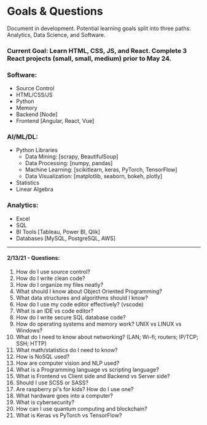 # Goals & Questions
Document in development. 
Potential learning goals split into three paths: Analytics, Data Science, and Software.

### Current Goal: Learn HTML, CSS, JS, and React. Complete 3 React projects (small, small, medium) prior to May 24.

### Software:
- Source Control
- HTML/CSS/JS
- Python
- Memory
- Backend [Node]
- Frontend [Angular, React, Vue]

### AI/ML/DL:
- Python Libraries 
    -   Data Mining: [scrapy, BeautifulSoup]
    -   Data Processing: [numpy, pandas]
    -   Machine Learning: [scikitlearn, keras, PyTorch, TensorFlow]
    -   Data Visualization: [matplotlib, seaborn, bokeh, plotly]
- Statistics
- Linear Algebra

### Analytics:
- Excel
- SQL
- BI Tools [Tableau, Power BI, Qlik]
- Databases [MySQL, PostgreSQL, AWS]

---
#### 2/13/21 - Questions:
1. How do I use source control?
2. How do I write clean code?
3. How do I organize my files neatly?
4. What should I know about Object Oriented Programming?
5. What data structures and algorithms should I know?
6. How do I use my code editor effectively? (vscode)
7. What is an IDE vs code editor?
8. How do I write secure SQL database code?
9. How do operating systems and memory work? UNIX vs LINUX vs Windows?
10. What do I need to know about networking? (LAN; Wi-fi; routers; IP/TCP; SSH; HTTP) 
11. What math/statistics do I need to know?
12. How is NoSQL used?
13. How are computer vision and NLP used?
14. What is a Programming language vs scripting language?
15. What is Frontend vs Client side and Backend vs Server side?
16. Should I use SCSS or SASS?
17. Are raspberry pi's for kids? How do I use one?
18. What hardware goes into a computer?
19. What is cybersecurity?
20. How can I use quantum computing and blockchain?
21. What is Keras vs PyTorch vs TensorFlow?

